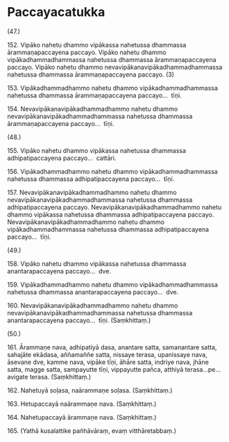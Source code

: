 

# Paccayacatukka






(47.)

152\. Vipāko nahetu dhammo vipākassa nahetussa dhammassa ārammaṇapaccayena paccayo. Vipāko nahetu dhammo vipākadhammadhammassa nahetussa dhammassa ārammaṇapaccayena paccayo. Vipāko nahetu dhammo nevavipākanavipākadhammadhammassa nahetussa dhammassa ārammaṇapaccayena paccayo. (3)

153\. Vipākadhammadhammo nahetu dhammo vipākadhammadhammassa nahetussa dhammassa ārammaṇapaccayena paccayo…  tīṇi.

154\. Nevavipākanavipākadhammadhammo nahetu dhammo nevavipākanavipākadhammadhammassa nahetussa dhammassa ārammaṇapaccayena paccayo…  tīṇi.

(48.)

155\. Vipāko nahetu dhammo vipākassa nahetussa dhammassa adhipatipaccayena paccayo…  cattāri.

156\. Vipākadhammadhammo nahetu dhammo vipākadhammadhammassa nahetussa dhammassa adhipatipaccayena paccayo…  tīṇi.

157\. Nevavipākanavipākadhammadhammo nahetu dhammo nevavipākanavipākadhammadhammassa nahetussa dhammassa adhipatipaccayena paccayo. Nevavipākanavipākadhammadhammo nahetu dhammo vipākassa nahetussa dhammassa adhipatipaccayena paccayo. Nevavipākanavipākadhammadhammo nahetu dhammo vipākadhammadhammassa nahetussa dhammassa adhipatipaccayena paccayo…  tīṇi.

(49.)

158\. Vipāko nahetu dhammo vipākassa nahetussa dhammassa anantarapaccayena paccayo…  dve.

159\. Vipākadhammadhammo nahetu dhammo vipākadhammadhammassa nahetussa dhammassa anantarapaccayena paccayo…  dve.

160\. Nevavipākanavipākadhammadhammo nahetu dhammo nevavipākanavipākadhammadhammassa nahetussa dhammassa anantarapaccayena paccayo…  tīṇi. (Saṃkhittaṃ.)

(50.)

161\. Ārammaṇe nava, adhipatiyā dasa, anantare satta, samanantare satta, sahajāte ekādasa, aññamaññe satta, nissaye terasa, upanissaye nava, āsevane dve, kamme nava, vipāke tīṇi, āhāre satta, indriye nava, jhāne satta, magge satta, sampayutte tīṇi, vippayutte pañca, atthiyā terasa…pe…  avigate terasa. (Saṃkhittaṃ.)

162\. Nahetuyā soḷasa, naārammaṇe soḷasa. (Saṃkhittaṃ.)

163\. Hetupaccayā naārammaṇe nava. (Saṃkhittaṃ.)

164\. Nahetupaccayā ārammaṇe nava. (Saṃkhittaṃ.)

165\. (Yathā kusalattike pañhāvāraṃ, evaṃ vitthāretabbaṃ.)



